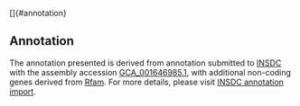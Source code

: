 []{#annotation}

Annotation
----------

The annotation presented is derived from annotation submitted to
[INSDC](http://www.insdc.org) with the assembly accession
[GCA\_001646985.1](http://www.ebi.ac.uk/ena/data/view/GCA_001646985.1),
with additional non-coding genes derived from
[Rfam](http://rfam.xfam.org/). For more details, please visit [INSDC
annotation
import](http://ensemblgenomes.org/info/data/insdc_annotation).
